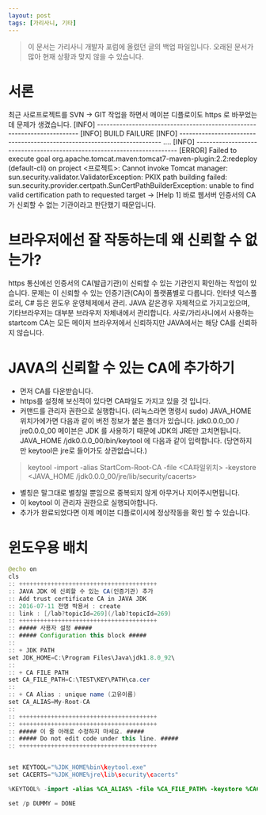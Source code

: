 ```yaml
---
layout: post
tags: [가리사니, 기타]
---
```


> 이 문서는 가리사니 개발자 포럼에 올렸던 글의 백업 파일입니다.
오래된 문서가 많아 현재 상황과 맞지 않을 수 있습니다.


# 서론
최근 사로프로젝트를 SVN -> GIT 작업을 하면서 메이븐 디플로이도 https 로 바꾸었는데 문제가 생겼습니다.
[INFO] ------------------------------------------------------------------------
[INFO] BUILD FAILURE
[INFO] ------------------------------------------------------------------------
....
[INFO] ------------------------------------------------------------------------
[ERROR] Failed to execute goal org.apache.tomcat.maven:tomcat7-maven-plugin:2.2:redeploy (default-cli) on project <프로젝트>: Cannot invoke Tomcat manager: sun.security.validator.ValidatorException: PKIX path building failed: sun.security.provider.certpath.SunCertPathBuilderException: unable to find valid certification path to requested target -> [Help 1]
바로 웹서버 인증서의 CA가 신뢰할 수 없는 기관이라고 판단했기 때문입니다.


# 브라우저에선 잘 작동하는데 왜 신뢰할 수 없는가?
https 통신에선 인증서의 CA(발급기관)이 신뢰할 수 있는 기관인지 확인하는 작업이 있습니다.
문제는 이 신뢰할 수 있는 인증기관(CA)이 플랫폼별로 다릅니다.
인터넷 익스플로러, C# 등은 윈도우 운영체제에서 관리.
JAVA 같은경우 자체적으로 가지고있으며, 기타브라우저는 대부분 브라우저 자체내에서 관리합니다.
사로/가리사니에서 사용하는 startcom CA는 모든 메이저 브라우저에서 신뢰하지만 JAVA에서는 해당 CA를 신뢰하지 않습니다.


# JAVA의 신뢰할 수 있는 CA에 추가하기
- 먼저 CA를 다운받습니다.
- https를 설정해 보신적이 있다면 CA파일도 가지고 있을 것 입니다.
- 커맨드를 관리자 권한으로 실행합니다. (리눅스라면 명령시 sudo)
JAVA_HOME 위치가에가면 다음과 같이 버전 정보가 붙은 폴더가 있습니다.
jdk0.0.0_00 / jre0.0.0_00
메이븐은 JDK 를 사용하기 때문에 JDK의 JRE만 고치면됩니다.
JAVA_HOME /jdk0.0.0_00/bin/keytool 에 다음과 같이 입력합니다.
(당연하지만 keytool은 jre로 들어가도 상관없습니다.)
> keytool -import -alias StartCom-Root-CA -file <CA파일위치> -keystore <JAVA_HOME /jdk0.0.0_00/jre/lib/security/cacerts>
- 별칭은 말그대로 별칭일 뿐임으로 중복되지 않게 아무거나 지어주시면됩니다.
- 이 keytool 이 관리자 권한으로 실행되야합니다.
- 추가가 완료되었다면 이제 메이븐 디플로이시에 정상작동을 확인 할 수 있습니다.


# 윈도우용 배치
``` java
@echo on
cls
:: +++++++++++++++++++++++++++++++++++++++
:: JAVA JDK 에 신뢰할 수 있는 CA(인증기관) 추가
:: Add trust certificate CA in JAVA JDK
:: 2016-07-11 전명 박용서 : create
:: link : [/lab?topicId=269](/lab?topicId=269)
:: +++++++++++++++++++++++++++++++++++++++
:: ##### 사용자 설정 #####
:: ##### Configuration this block #####
::
:: + JDK PATH
set JDK_HOME=C:\Program Files\Java\jdk1.8.0_92\
::
:: + CA FILE PATH
set CA_FILE_PATH=C:\TEST\KEY\PATH\ca.cer
::
:: + CA Alias : unique name (고유이름)
set CA_ALIAS=My-Root-CA
::
:: +++++++++++++++++++++++++++++++++++++++
:: +++++++++++++++++++++++++++++++++++++++
:: ##### 이 줄 아래로 수정하지 마세요. #####
:: ##### Do not edit code under this line. #####
:: +++++++++++++++++++++++++++++++++++++++


set KEYTOOL="%JDK_HOME%bin\keytool.exe"
set CACERTS="%JDK_HOME%jre\lib\security\cacerts"

%KEYTOOL% -import -alias %CA_ALIAS% -file %CA_FILE_PATH% -keystore %CACERTS%

set /p DUMMY = DONE
```